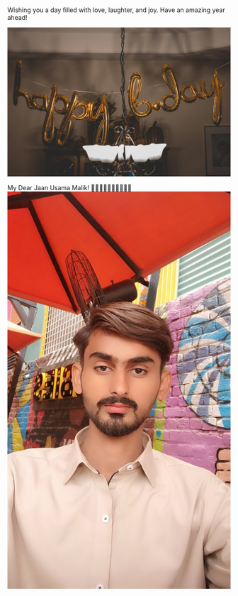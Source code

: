 



<html lang="en">
<head>
    <meta charset="UTF-8">
    <meta name="viewport" content="width=device-width, initial-scale=1.0">
    
    
</head>
<body>
    <div class="container">
        <h1 class="greeting"></h1>
        <p class="message">Wishing you a day filled with love, laughter, and joy. Have an amazing year ahead!</p>
        <img class="friend-photo" src="https://github.com/Baloch6/Bithday/raw/main/pexels-thatguycraig000-1543762.jpg  " alt="Friend's Photo">
    </div>
    
</body>
</html>

My Dear Jaan Usama Malik!
🎉🎉🎉🌹🌹🌹💝💝💝💝
<img
src="https://github.com/Baloch6/Bithday/blob/main/Snapchat-1276464994.jpg"
alt="friend photo">

